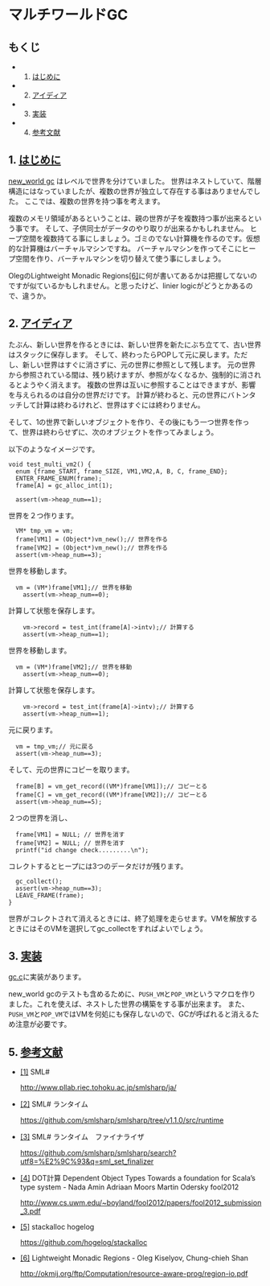 # マルチワールドGC

## もくじ

- 1. <a name="C1"></a>[はじめに](#c1)
- 2. <a name="C2"></a>[アイディア](#c2)
- 3. <a name="C3"></a>[実装](#c3)
- 4. <a name="C9"></a>[参考文献](#c9)

## 1. <a name="c1"></a>[はじめに](#C1)

[new_world gc](../new_world) はレベルで世界を分けていました。
世界はネストしていて、階層構造にはなっていましたが、複数の世界が独立して存在する事はありませんでした。
ここでは、複数の世界を持つ事を考えます。

複数のメモリ領域があるということは、親の世界が子を複数持つ事が出来るという事です。
そして、子供同士がデータのやり取りが出来るかもしれません。
ヒープ空間を複数持てる事にしましょう。ゴミのでない計算機を作るのです。仮想的な計算機はバーチャルマシンですね。
バーチャルマシンを作ってそこにヒープ空間を作り、バーチャルマシンを切り替えて使う事にしましょう。

OlegのLightweight Monadic Regions<a name="r6"></a>[[6]](#6)に何が書いてあるかは把握してないのですが似ているかもしれません。と思ったけど、linier logicがどうとかあるので、違うか。

## 2. <a name="c2"></a>[アイディア](#C2)

たぶん、新しい世界を作るときには、新しい世界を新たにぶち立てて、古い世界はスタックに保存します。
そして、終わったらPOPして元に戻します。ただし、新しい世界はすぐに消さずに、元の世界に参照として残します。
元の世界から参照されている間は、残り続けますが、参照がなくなるか、強制的に消されるとようやく消えます。
複数の世界は互いに参照することはできますが、影響を与えられるのは自分の世界だけです。
計算が終わると、元の世界にバトンタッチして計算は終わるけれど、世界はすぐには終わりません。


そして、1の世界で新しいオブジェクトを作り、その後にもう一つ世界を作って、世界は終わらせずに、次のオブジェクトを作ってみましょう。

以下のようなイメージです。

	void test_multi_vm2() {
	  enum {frame_START, frame_SIZE, VM1,VM2,A, B, C, frame_END};
	  ENTER_FRAME_ENUM(frame);
	  frame[A] = gc_alloc_int(1);

	  assert(vm->heap_num==1);

世界を２つ作ります。

	  VM* tmp_vm = vm;
	  frame[VM1] = (Object*)vm_new();// 世界を作る
	  frame[VM2] = (Object*)vm_new();// 世界を作る
	  assert(vm->heap_num==3);

世界を移動します。

	  vm = (VM*)frame[VM1];// 世界を移動
	    assert(vm->heap_num==0);

計算して状態を保存します。

	    vm->record = test_int(frame[A]->intv);// 計算する
	    assert(vm->heap_num==1);

世界を移動します。

	  vm = (VM*)frame[VM2];// 世界を移動
	    assert(vm->heap_num==0);

計算して状態を保存します。

	    vm->record = test_int(frame[A]->intv);// 計算する
	    assert(vm->heap_num==1);

元に戻ります。

	  vm = tmp_vm;// 元に戻る
	  assert(vm->heap_num==3);

そして、元の世界にコピーを取ります。

	  frame[B] = vm_get_record((VM*)frame[VM1]);// コピーとる
	  frame[C] = vm_get_record((VM*)frame[VM2]);// コピーとる
	  assert(vm->heap_num==5);

２つの世界を消し、

	  frame[VM1] = NULL; // 世界を消す
	  frame[VM2] = NULL; // 世界を消す
	  printf("id change check.........\n");

コレクトするとヒープには3つのデータだけが残ります。

	  gc_collect();
	  assert(vm->heap_num==3);
	  LEAVE_FRAME(frame);
	}

世界がコレクトされて消えるときには、終了処理を走らせます。VMを解放するときにはそのVMを選択してgc_collectをすればよいでしょう。

## 3. <a name="c3"></a>[実装](#C3)

[gc.c](gc.c)に実装があります。

new_world gcのテストも含めるために、`PUSH_VM`と`POP_VM`というマクロを作りました。これを使えば、ネストした世界の構築をする事が出来ます。
また、`PUSH_VM`と`POP_VM`ではVMを何処にも保存しないので、GCが呼ばれると消えるため注意が必要です。

## 5. <a name="c9"></a>[参考文献](#C9)

- <a name="1"></a><a href="#r1">[1]</a> SML#

	http://www.pllab.riec.tohoku.ac.jp/smlsharp/ja/

- <a name="2"></a><a href="#r2">[2]</a> SML# ランタイム

	https://github.com/smlsharp/smlsharp/tree/v1.1.0/src/runtime

- <a name="3"></a><a href="#r3">[3]</a> SML# ランタイム　ファイナライザ

	https://github.com/smlsharp/smlsharp/search?utf8=%E2%9C%93&q=sml_set_finalizer

- <a name="4"></a><a href="#r4">[4]</a> DOT計算 Dependent Object Types Towards a foundation for Scala’s type system - Nada Amin Adriaan Moors Martin Odersky fool2012

	http://www.cs.uwm.edu/~boyland/fool2012/papers/fool2012_submission_3.pdf

- <a name="5"></a><a href="#r5">[5]</a> stackalloc hogelog

	https://github.com/hogelog/stackalloc

- <a name="6"></a><a href="#r6">[6]</a> Lightweight Monadic Regions - Oleg Kiselyov, Chung-chieh Shan

	http://okmij.org/ftp/Computation/resource-aware-prog/region-io.pdf
